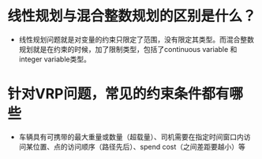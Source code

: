 
# 线性规划与混合整数规划的区别是什么？
- 线性规划问题就是对变量的约束只限定了范围，没有限定其类型。而混合整数规划就是在约束的时候，加了限制类型，包括了continuous variable 和 integer variable类型。



# 针对VRP问题，常见的约束条件都有哪些
- 车辆具有可携带的最大重量或数量（超载量）、司机需要在指定时间窗口内访问某位置、点的访问顺序（路径先后）、spend cost（之间差距要越小）等

